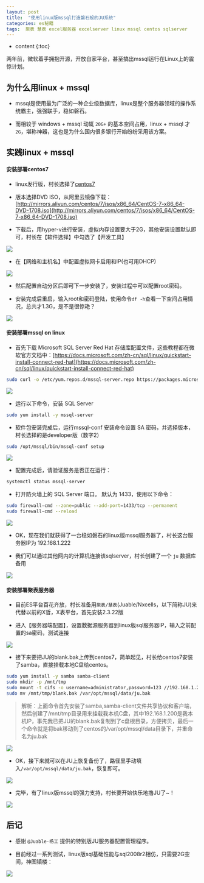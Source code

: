 ```yaml
---
layout: post
title:  "使用linux版mssql打造磐石般的JU系统"
categories: es秘籍
tags:  聚表 慧表 excel服务器 excelserver linux mssql centos sqlserver
---
```


* content
{:toc}

两年前，微软着手拥抱开源，开放自家平台，甚至搞出mssql运行在Linux上的震惊计划。

## 为什么用linux + mssql
* mssql是使用最为广泛的一种企业级数据库，linux是整个服务器领域的操作系统霸主，强强联手，稳如磐石。

* 而相较于 windows + mssql 动辄 `20G+` 的基本空间占用，linux + mssql 才 `2G`，堪称神器，这也是为什么国内很多银行开始纷纷采用该方案。

## 实践linux + mssql

#### 安装部署centos7
* linux发行版，村长选择了[centos7](https://www.centos.org/download/)

* 版本选择DVD ISO，从阿里云镜像下载：[http://mirrors.aliyun.com/centos/7/isos/x86_64/CentOS-7-x86_64-DVD-1708.iso](http://mirrors.aliyun.com/centos/7/isos/x86_64/CentOS-7-x86_64-DVD-1708.iso)

* 下载后，用hyper-v进行安装，虚拟内存设置要大于2G，其他安装设置默认即可，村长在【软件选择】中勾选了【开发工具】

![](/img/ess14-1.jpg)

* 在【网络和主机名】中配置虚拟网卡启用和IP(也可用DHCP)

![](/img/ess14-2.jpg)

* 然后配置自动分区后即可下一步安装了，安装过程中可以配置root密码。

* 安装完成后重启，输入root和密码登陆，使用命令`df -h`查看一下空间占用情况，总共才1.3G，是不是很惊艳？

![](/img/ess14-3.jpg)

#### 安装部署mssql on linux
* 首先下载 Microsoft SQL Server Red Hat 存储库配置文件，这些教程都在微软官方文档中：[https://docs.microsoft.com/zh-cn/sql/linux/quickstart-install-connect-red-hat](https://docs.microsoft.com/zh-cn/sql/linux/quickstart-install-connect-red-hat)

```bash
sudo curl -o /etc/yum.repos.d/mssql-server.repo https://packages.microsoft.com/config/rhel/7/mssql-server-2017.repo
```

![](/img/ess14-4.jpg)

* 运行以下命令，安装 SQL Server

```bash
sudo yum install -y mssql-server
```

* 软件包安装完成后，运行mssql-conf 安装命令设置 SA 密码，并选择版本，村长选择的是developer版（数字2）

```bash
sudo /opt/mssql/bin/mssql-conf setup
```

![](/img/ess14-5.jpg)

* 配置完成后，请验证服务是否正在运行：

```bash
systemctl status mssql-server
```

* 打开防火墙上的 SQL Server 端口。 默认为 1433，使用以下命令：

```bash
sudo firewall-cmd --zone=public --add-port=1433/tcp --permanent
sudo firewall-cmd --reload
```

![](/img/ess14-6.jpg)

* OK，现在我们就获得了一台稳如磐石的linux版mssql服务器了，村长这台服务器IP为 192.168.1.222

* 我们可以通过其他网内的计算机连接该sqlserver，村长创建了一个 `ju` 数据库备用

![](/img/ess14-8.jpg)

#### 安装部署聚表服务器
* 目前ES平台百花齐放，村长准备用`聚表/慧表`(Juable/Nxcells，以下简称JU)来代替以前的X哲，X表平台，首先安装2.3.22版

* 进入【服务器端配置】，设置数据源服务器到linux版sql服务器IP，输入之前配置的sa密码，测试连接

![](/img/ess14-7.jpg)

* 接下来要把JU的blank.bak上传到centos7，简单起见，村长给centos7安装了samba，直接挂载本地C盘给centos。

```bash
sudo yum install -y samba samba-client
sudo mkdir -p /mnt/tmp
sudo mount -t cifs -o username=administrator,password=123 //192.168.1.200/c$ /mnt/tmp
sudo mv /mnt/tmp/blank.bak /var/opt/mssql/data/ju.bak
```

> 解析：上面命令首先安装了samba,samba-client文件共享协议和客户端，然后创建了/mnt/tmp目录用来挂载我本机C盘，其中192.168.1.200是我本机IP，事先我已把JU的blank.bak复制到了c盘根目录，方便拷贝，最后一个命令就是将bak移动到了centos的/var/opt/mssql/data目录下，并重命名为ju.bak

![](/img/ess14-9.jpg)

* OK，接下来就可以在JU上恢复备份了，路径里手动填入`/var/opt/mssql/data/ju.bak`，恢复即可。

![](/img/ess14-10.jpg)

* 完毕，有了linux版mssql的强力支持，村长要开始快乐地撸JU了~！

![](/img/ess14-11.jpg)

## 后记
* 感谢 `@Juable-杨工` 提供的特别版JU服务器配置管理程序。

* 目前经过一系列测试，linux版sql基础性能与sql2008r2相仿，只需要2G空间，神图镇楼：

![](/img/ess14-12.jpg)